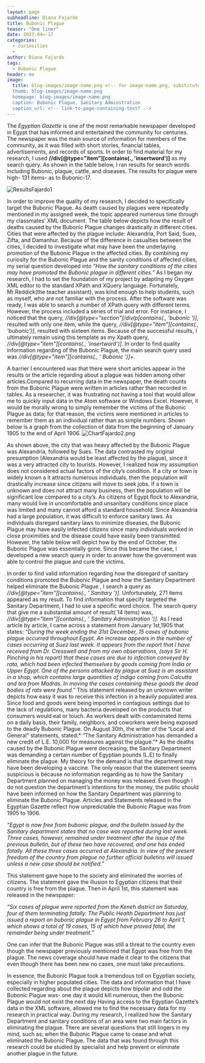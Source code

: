 ```yaml
---
layout: page
subheadline: Diana Fajardo
title: Bubonic Plague
teaser: "One liner"
date: 2017-04=-17
categories:
  - curiosities
  -
author: Diana Fajardo
tags:
  - Bubonic Plague
header: no
image:
  title: blog-images/image-name.png <!-- for image-name.png, substitute name you've given your image file -->
  thumb: blog-images/image-name.png
  homepage: blog-images/image-name.png
  caption: Bubonic Plague, Sanitary Adminstration
  caption_url: <!-- link-to-page-containing-text? -->
---
```


The _Egyptian Gazette_ is one of the most remarkable newspaper developed in Egypt that has informed and entertained the community for centuries. The newspaper was the main source of information for members of the community, as it was filled with short stories, financial tables, advertisements, and records of sports. In order to find material for my research, I used **//div[@type="item"][contains(., 'insertword')]** as my search query. As shown in the table below, I ran results for search words including Bubonic, plague, cattle, and diseases. The results for plague were high- 131 items- as to Bubonic-17.

![ResultsFajardo1](1.png)

 In order to improve the quality of my research, I decided to specifically target the Bubonic Plague.
As death caused by plagues were repeatedly mentioned in my assigned week, the topic appeared numerous time through my classmates’ XML document.
 The table below depicts how the result of deaths caused by the Bubonic Plague changes drastically in different cities. Cities that were affected by the plague include: Alexandria, Port Said, Sues, Zifta, and Damanhur.
Because of the difference in casualties between the cities, I decided to investigate what may have been the underlaying promotion of the Bubonic Plague in the affected cities.
 By combining my curiosity for the Bubonic Plague and the sanity conditions of affected cities, my serial question developed into *“How the sanitary conditions of the cities may have promoted the Bubonic plague in different cities.”*
As I began my research, I had to set the foundation of my project by adapting my Oxygen XML editor to the standard XPath and XQuery language.
 Fortunately, Mr.Reddick(the teacher assistant), was kind enough to help students, such as myself, who are not familiar with the process.
After the software was ready, I was able to search a number of XPath query with different terms. However, the process included a series of trial and error.
 For instance, I noticed that the query, *//div[@type="section"]/div/p[contains(., 'bubonic ')]*, resulted with only one item, while the query, *//div[@type="item"][contains(., 'bubonic')]*, resulted with sixteen items.
  Because of the successful results, I ultimately remain using this template as my Xpath query,  *//div[@type="item"][contains(., 'insertword')]*.  In order to find quality information regarding of the Bubonic Plague, the main search query used was *//div[@type="item"][contains(., ' Bubonic ')]+.*


A barrier I encountered was that there were short articles appear in the results or the article regarding about a plague was hidden among other articles.Compared to recurring data in the newspaper, the death counts from the Bubonic Plague were written in articles rather than recorded in tables.
 As a researcher, it was frustrating not having a tool that would allow me to quickly input data in the Atom software or Windows Excel.
  However, it would be morally wrong to simply remember the victims of the Bubonic Plague as data; for that reason, the victims were mentioned in articles to remember them as an individual rather than as simple numbers.
   Shown below is a graph from the collection of data from the beginning of January 1905 to the end of April 1906.
  ![ChartFajardo2.png](2.png)

 As shown above, the city that was heavy affected by the Bubonic Plague was Alexandria, followed by Sues.
 The data contrasted my original presumption (Alexandria would be least affected by the plague), since it was a very attracted city to tourists.
However, I realized how my assumption does not considered actual factors of the city’s condition. If a city or town is widely known a
it attracts numerous individuals, then the population will drastically increase since citizens will move to seek jobs.
If a town is unknown and does not attract many business, then the population will be significant low compared to a city’s. As citizens of Egypt flock to  Alexandria, many would live in uncomfortable and unsanitary conditions since place was limited and many cannot afford a standard household.
Since Alexandria had a large population, it was difficult to enforce sanitary laws.
As individuals disregard sanitary laws to minimize diseases, the Bubonic Plague may have easily infected citizens since many individuals worked in close proximities and the disease could have easily been transmitted.
However, the table below will depict how by the end of October, the Bubonic Plague was essentially gone. Since this became the case, I developed a new search query in order to answer how the government was able to control the plague and cure the victims.

In order to find valid information regarding how the disregard of sanitary conditions promoted the Bubonic Plague and how the Sanitary Department helped eliminate the Bubonic Plague , I search a query as *//div[@type="item"][contains(., ' Sanitary ')]*.
 Unfortunately, 271 items appeared as my result. To find information that specify targeted the Sanitary Department, I had to use a specific word choice.
 The search query that give me a substantial amount of result( 14 items) was, *//div[@type="item"][contains(., ' Sanitary Administration ')].*
As I read article by article, I came across a statement from January 1st,1905 that states:
*“During the week ending the 31st December, 15 cases of bubonic plague occurred
  throughout Egypt. An increase appears in the number of cases occurring at
  Suez last week. It appears from the report that I have received from Dr.
  Cresswell and from my own observations, (says Sir H. Pinching in his report)
  that these cases are due to infection conveyed by rata, which had been
  infected themselves by goods coming from India or Upper Egypt. One of the
   persons attacked by plague at Suez is an assistant in a shop, which contains
  large quantities of indigo coming from Calcutta and tea from Madras. In
   moving the cases containing these goods the dead bodies of rats were found.”*
  This statement released by an unknown writer depicts how easy it was to receive this infection in a heavily populated area.
 Since food and goods were being imported in contagious settings due to the lack of regulations, many bacteria developed on the products that consumers would eat or touch.
 As workers dealt with contaminated items on a daily basis, their family, neighbors, and coworkers were being exposed to the deadly Bubonic Plague.
  On August 30th, the writer of the “Local and General” statements, stated:* “The Sanitary Administration has demanded a new credit of  L.E. 10,000 for measures against the plague.”*
  As the deaths caused by the Bubonic Plague were decreasing, the Sanitary Department was demanding a certain number of Egyptian pounds (L.E) to finally eliminate the plague.
  My theory for the demand is that the department may have been developing a vaccine.
   The only reason that the statement seems suspicious is because no information regarding as to how the Sanitary Department planned on managing the money was released.
   Even though I do not question the department’s intentions for the money, the public should have been informed on how the Sanitary Department was planning to eliminate the Bubonic Plague.
 Articles and Statements released in the Egyptian Gazette reflect how unpredictable the Bubonic Plague was from 1905 to 1906.

 *“Egypt is now free from bubonic plague, and the bulletin issued by the Sanitary department states that no case was reported during last week.
  Three cases, however, remained under treatment after the issue of the previous bulletin, but of these two have recovered, and one has ended fatally.
All these three cases occurred at Alexandria. In view of the present freedom of the country from plague no further official bulletins will issued unless a new case should be notified.”*

  This statement gave hope to the society and eliminated the worries of citizens. The statement gave the illusion to Egyptian citizens that their country is free from the plague.
Then in April 1st, this statement was released in the newspaper:

*“Six cases of plague were reported from the Keneh district on Saturday, four of them terminating fatally. The Public Health Department has just issued a report on bubonic plague in Egypt from February 26 to April 1, which shows a total of 19 cases, 15 of which have proved fatal, the remainder being under treatment.”*

   One can infer that the Bubonic Plague was still a threat to the country even though the newspaper previously mentioned that Egypt was free from the plague.
 The news coverage should have made it clear to the citizens that even though there has been new no cases, one must take precautions.

In essence, the Bubonic Plague took a tremendous toll on Egyptian society, especially in higher populated cities.
 The data and information that I have collected regarding about the plague depicts how bipolar and odd the Bubonic Plague was- one day it would kill numerous, then the Bubonic Plague would not exist the next day
 Having access to the Egyptian Gazette’s data in the XML software, allowed me to find the necessary data for my research in practical way.
 During my research, I realized how the Sanitary Department and sanitary conditions of an area were two main factors in eliminating the plague.
 There are several questions that still lingers in my mind, such as: when the Bubonic Plague came to cease and what eliminated the Bubonic Plague.
    The data that was found through this research could be studied by specialist and help prevent or eliminate another plague in the future.
